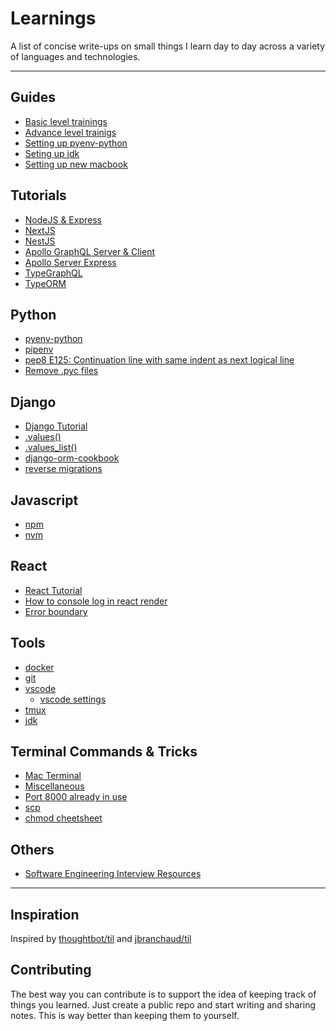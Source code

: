 # Learnings

A list of concise write-ups on small things I learn day to day across a
variety of languages and technologies.

---

## Guides

- [Basic level trainings](./guides/basic-trainings.md)
- [Advance level trainigs](./guides/advance-trainings.md)
- [Setting up pyenv-python](./guides/pyenv-python.md)
- [Seting up jdk](./guides/mac-jdk.md)
- [Setting up new macbook](./guides/new-macbook.md)

## Tutorials

- [NodeJS & Express]('./../tutorials/js/nodejs-express.md)
- [NextJS]('./../tutorials/js/nextjs.md)
- [NestJS]('./../tutorials/js/nestjs/nestjs.md)
- [Apollo GraphQL Server & Client]('./../tutorials/js/apollo-graphql-server-client.md)
- [Apollo Server Express]('./../tutorials/js/apollo-express.md)
- [TypeGraphQL](./tutorials/js/typegraphql.md)
- [TypeORM](./tutorials/js/typeorm/typeorm.md)

## Python

- [pyenv-python](./guides/pyenv-python.md)
- [pipenv](./guides/pipenv.md)
- [pep8 E125: Continuation line with same indent as next logical line](python/pep8-e125.md)
- [Remove .pyc files](python/remove-pyc.md)

## Django

- [Django Tutorial](./guides/advance-trainings.md#django--python)
- [.values()](django/values.md)
- [.values_list()](django/values-list.md)
- [django-orm-cookbook](django/django-orm-cookbook.md)
- [reverse migrations](django/reverse-migrations.md)

## Javascript

- [npm](./guides/npm.md)
- [nvm](./guides/nvm-npm-yarn.md)

## React

- [React Tutorial](./guides/advance-trainings.md#reactjs)
- [How to console log in react render](react/console-log.md)
- [Error boundary](react/error-handling.md)

## Tools

- [docker](tools/docker.md)
- [git](tools/git.md)
- [vscode](tools/vscode.md)
  - [vscode settings](./tools/vscode-settings.json)
- [tmux](tools/tmux.md)
- [jdk](./guides/mac-jdk.md)

## Terminal Commands & Tricks

- [Mac Terminal](tools/mac-terminal.md)
- [Miscellaneous](tools/commandline.md#miscellaneous)
- [Port 8000 already in use](tools/mac-terminal.md#port-8000-already-in-use)
- [scp](tools/commandline.md#scp-command)
- [chmod cheetsheet](tools/commandline.md#chmod-cheetsheet)

## Others

- [Software Engineering Interview Resources](others/interview-resources.md)

---

## Inspiration

Inspired by [thoughtbot/til](https://github.com/thoughtbot/til) and [jbranchaud/til](https://github.com/jbranchaud/til)

## Contributing

The best way you can contribute is to support the idea of keeping track of things you learned. Just create a public repo and start writing and sharing notes. This is way better than keeping them to yourself.
